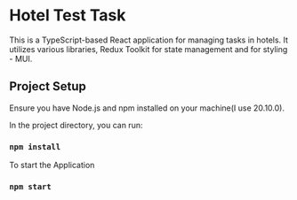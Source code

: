 # Hotel Test Task

This is a TypeScript-based React application for managing tasks in hotels. It utilizes various libraries, Redux Toolkit for state management and for styling - MUI.

## Project Setup

Ensure you have Node.js and npm installed on your machine(I use 20.10.0).

In the project directory, you can run:

### `npm install`

To start the Application

### `npm start`

